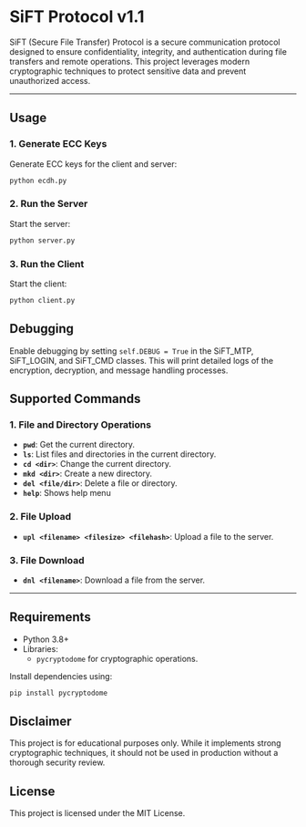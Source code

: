 # SiFT Protocol v1.1

SiFT (Secure File Transfer) Protocol is a secure communication protocol designed to ensure confidentiality, integrity, and authentication during file transfers and remote operations. This project leverages modern cryptographic techniques to protect sensitive data and prevent unauthorized access.

---

## Usage
### 1. Generate ECC Keys
Generate ECC keys for the client and server:
```bash
python ecdh.py
```
### 2. Run the Server
Start the server:
```bash
python server.py
```
### 3. Run the Client
Start the client:
```bash
python client.py
```
## Debugging
Enable debugging by setting `self.DEBUG = True` in the SiFT_MTP, SiFT_LOGIN, and SiFT_CMD classes. This will print detailed logs of the encryption, decryption, and message handling processes.

## Supported Commands

### 1. **File and Directory Operations**
- **`pwd`**: Get the current directory.
- **`ls`**: List files and directories in the current directory.
- **`cd <dir>`**: Change the current directory.
- **`mkd <dir>`**: Create a new directory.
- **`del <file/dir>`**: Delete a file or directory.
- **`help`**: Shows help menu

### 2. **File Upload**
- **`upl <filename> <filesize> <filehash>`**: Upload a file to the server.

### 3. **File Download**
- **`dnl <filename>`**: Download a file from the server.

---

## Requirements

- Python 3.8+
- Libraries:
  - `pycryptodome` for cryptographic operations.

Install dependencies using:
```bash
pip install pycryptodome
```
## Disclaimer
This project is for educational purposes only. While it implements strong cryptographic techniques, it should not be used in production without a thorough security review.

## License
This project is licensed under the MIT License.